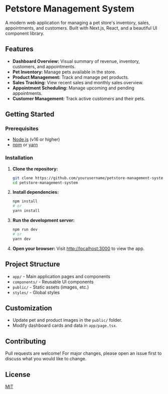 # Petstore Management System

A modern web application for managing a pet store's inventory, sales, appointments, and customers. Built with Next.js, React, and a beautiful UI component library.

## Features

- **Dashboard Overview:** Visual summary of revenue, inventory, customers, and appointments.
- **Pet Inventory:** Manage pets available in the store.
- **Product Management:** Track and manage pet products.
- **Sales Tracking:** View recent sales and monthly sales overview.
- **Appointment Scheduling:** Manage upcoming and pending appointments.
- **Customer Management:** Track active customers and their pets.

## Getting Started

### Prerequisites

- [Node.js](https://nodejs.org/) (v16 or higher)
- [npm](https://www.npmjs.com/) or [yarn](https://yarnpkg.com/)

### Installation

1. **Clone the repository:**
   ```bash
   git clone https://github.com/yourusername/petstore-management-system.git
   cd petstore-management-system
   ```

2. **Install dependencies:**
   ```bash
   npm install
   # or
   yarn install
   ```

3. **Run the development server:**
   ```bash
   npm run dev
   # or
   yarn dev
   ```

4. **Open your browser:**
   Visit [http://localhost:3000](http://localhost:3000) to view the app.

## Project Structure

- `app/` - Main application pages and components
- `components/` - Reusable UI components
- `public/` - Static assets (images, etc.)
- `styles/` - Global styles

## Customization

- Update pet and product images in the `public/` folder.
- Modify dashboard cards and data in `app/page.tsx`.

## Contributing

Pull requests are welcome! For major changes, please open an issue first to discuss what you would like to change.

## License

[MIT](LICENSE)
